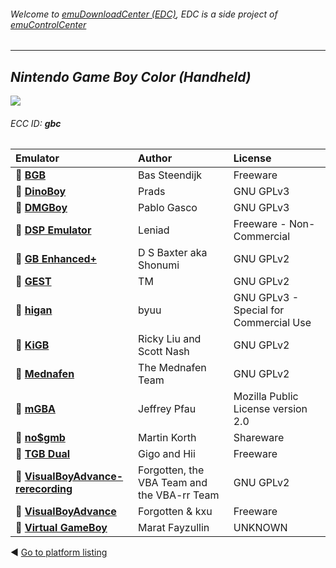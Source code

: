 ###### Welcome to [emuDownloadCenter (EDC)](https://github.com/PhoenixInteractiveNL/emuDownloadCenter/wiki/), EDC is a side project of [emuControlCenter](https://github.com/PhoenixInteractiveNL/emuControlCenter/wiki/)
***
## _Nintendo Game Boy Color (Handheld)_
![](https://raw.githubusercontent.com/wiki/PhoenixInteractiveNL/emuDownloadCenter/images_platform/ecc_gbc_teaser.png)
###### ECC ID: **gbc**

| Emulator   | Author      | License     |
|:-----------|:------------|:------------|
| :file_folder: [**BGB**](https://github.com/PhoenixInteractiveNL/emuDownloadCenter/wiki/Emulator-bgb#menu) | Bas Steendijk | Freeware |
| :file_folder: [**DinoBoy**](https://github.com/PhoenixInteractiveNL/emuDownloadCenter/wiki/Emulator-dinoboy#menu) | Prads | GNU GPLv3 |
| :file_folder: [**DMGBoy**](https://github.com/PhoenixInteractiveNL/emuDownloadCenter/wiki/Emulator-dmgboy#menu) | Pablo Gasco | GNU GPLv3 |
| :file_folder: [**DSP Emulator**](https://github.com/PhoenixInteractiveNL/emuDownloadCenter/wiki/Emulator-dsp#menu) | Leniad | Freeware - Non-Commercial |
| :file_folder: [**GB Enhanced+**](https://github.com/PhoenixInteractiveNL/emuDownloadCenter/wiki/Emulator-gbeplus#menu) | D S Baxter aka Shonumi | GNU GPLv2 |
| :file_folder: [**GEST**](https://github.com/PhoenixInteractiveNL/emuDownloadCenter/wiki/Emulator-gest#menu) | TM | GNU GPLv2 |
| :file_folder: [**higan**](https://github.com/PhoenixInteractiveNL/emuDownloadCenter/wiki/Emulator-higan#menu) | byuu | GNU GPLv3 - Special for Commercial Use |
| :file_folder: [**KiGB**](https://github.com/PhoenixInteractiveNL/emuDownloadCenter/wiki/Emulator-kigb#menu) | Ricky Liu and Scott Nash | GNU GPLv2 |
| :file_folder: [**Mednafen**](https://github.com/PhoenixInteractiveNL/emuDownloadCenter/wiki/Emulator-mednafen#menu) | The Mednafen Team | GNU GPLv2 |
| :file_folder: [**mGBA**](https://github.com/PhoenixInteractiveNL/emuDownloadCenter/wiki/Emulator-mgba#menu) | Jeffrey Pfau | Mozilla Public License version 2.0 |
| :file_folder: [**no$gmb**](https://github.com/PhoenixInteractiveNL/emuDownloadCenter/wiki/Emulator-nogmb#menu) | Martin Korth | Shareware |
| :file_folder: [**TGB Dual**](https://github.com/PhoenixInteractiveNL/emuDownloadCenter/wiki/Emulator-tgbdual#menu) | Gigo and Hii | Freeware |
| :file_folder: [**VisualBoyAdvance-rerecording**](https://github.com/PhoenixInteractiveNL/emuDownloadCenter/wiki/Emulator-vbarr#menu) | Forgotten, the VBA Team and the VBA-rr Team | GNU GPLv2 |
| :file_folder: [**VisualBoyAdvance**](https://github.com/PhoenixInteractiveNL/emuDownloadCenter/wiki/Emulator-visualboyadvance#menu) | Forgotten & kxu | Freeware |
| :file_folder: [**Virtual GameBoy**](https://github.com/PhoenixInteractiveNL/emuDownloadCenter/wiki/Emulator-vgb#menu) | Marat Fayzullin | UNKNOWN |

:arrow_backward: [Go to platform listing](https://github.com/PhoenixInteractiveNL/emuDownloadCenter/wiki/EDC-Platform-List)
